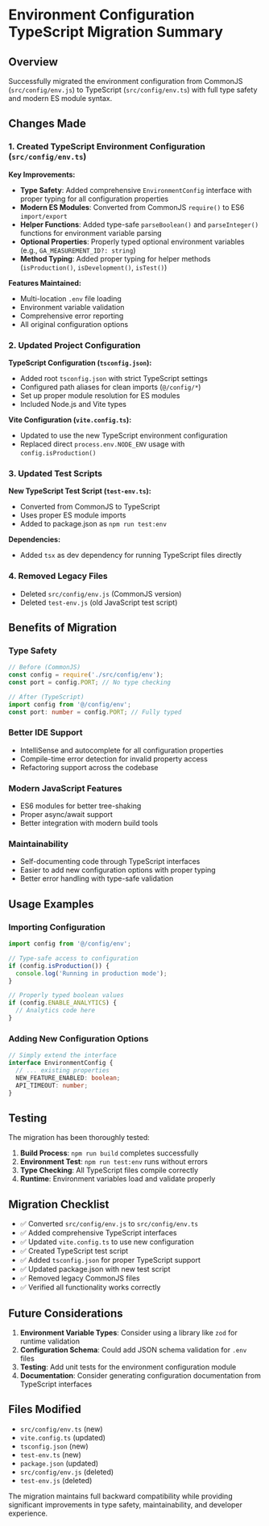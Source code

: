 # Environment Configuration TypeScript Migration Summary

## Overview
Successfully migrated the environment configuration from CommonJS (`src/config/env.js`) to TypeScript (`src/config/env.ts`) with full type safety and modern ES module syntax.

## Changes Made

### 1. Created TypeScript Environment Configuration (`src/config/env.ts`)

**Key Improvements:**
- **Type Safety**: Added comprehensive `EnvironmentConfig` interface with proper typing for all configuration properties
- **Modern ES Modules**: Converted from CommonJS `require()` to ES6 `import/export`
- **Helper Functions**: Added type-safe `parseBoolean()` and `parseInteger()` functions for environment variable parsing
- **Optional Properties**: Properly typed optional environment variables (e.g., `GA_MEASUREMENT_ID?: string`)
- **Method Typing**: Added proper typing for helper methods (`isProduction()`, `isDevelopment()`, `isTest()`)

**Features Maintained:**
- Multi-location `.env` file loading
- Environment variable validation
- Comprehensive error reporting
- All original configuration options

### 2. Updated Project Configuration

**TypeScript Configuration (`tsconfig.json`):**
- Added root `tsconfig.json` with strict TypeScript settings
- Configured path aliases for clean imports (`@/config/*`)
- Set up proper module resolution for ES modules
- Included Node.js and Vite types

**Vite Configuration (`vite.config.ts`):**
- Updated to use the new TypeScript environment configuration
- Replaced direct `process.env.NODE_ENV` usage with `config.isProduction()`

### 3. Updated Test Scripts

**New TypeScript Test Script (`test-env.ts`):**
- Converted from CommonJS to TypeScript
- Uses proper ES module imports
- Added to package.json as `npm run test:env`

**Dependencies:**
- Added `tsx` as dev dependency for running TypeScript files directly

### 4. Removed Legacy Files

- Deleted `src/config/env.js` (CommonJS version)
- Deleted `test-env.js` (old JavaScript test script)

## Benefits of Migration

### Type Safety
```typescript
// Before (CommonJS)
const config = require('./src/config/env');
const port = config.PORT; // No type checking

// After (TypeScript)
import config from '@/config/env';
const port: number = config.PORT; // Fully typed
```

### Better IDE Support
- IntelliSense and autocomplete for all configuration properties
- Compile-time error detection for invalid property access
- Refactoring support across the codebase

### Modern JavaScript Features
- ES6 modules for better tree-shaking
- Proper async/await support
- Better integration with modern build tools

### Maintainability
- Self-documenting code through TypeScript interfaces
- Easier to add new configuration options with proper typing
- Better error handling with type-safe validation

## Usage Examples

### Importing Configuration
```typescript
import config from '@/config/env';

// Type-safe access to configuration
if (config.isProduction()) {
  console.log('Running in production mode');
}

// Properly typed boolean values
if (config.ENABLE_ANALYTICS) {
  // Analytics code here
}
```

### Adding New Configuration Options
```typescript
// Simply extend the interface
interface EnvironmentConfig {
  // ... existing properties
  NEW_FEATURE_ENABLED: boolean;
  API_TIMEOUT: number;
}
```

## Testing

The migration has been thoroughly tested:

1. **Build Process**: `npm run build` completes successfully
2. **Environment Test**: `npm run test:env` runs without errors
3. **Type Checking**: All TypeScript files compile correctly
4. **Runtime**: Environment variables load and validate properly

## Migration Checklist

- ✅ Converted `src/config/env.js` to `src/config/env.ts`
- ✅ Added comprehensive TypeScript interfaces
- ✅ Updated `vite.config.ts` to use new configuration
- ✅ Created TypeScript test script
- ✅ Added `tsconfig.json` for proper TypeScript support
- ✅ Updated package.json with new test script
- ✅ Removed legacy CommonJS files
- ✅ Verified all functionality works correctly

## Future Considerations

1. **Environment Variable Types**: Consider using a library like `zod` for runtime validation
2. **Configuration Schema**: Could add JSON schema validation for `.env` files
3. **Testing**: Add unit tests for the environment configuration module
4. **Documentation**: Consider generating configuration documentation from TypeScript interfaces

## Files Modified

- `src/config/env.ts` (new)
- `vite.config.ts` (updated)
- `tsconfig.json` (new)
- `test-env.ts` (new)
- `package.json` (updated)
- `src/config/env.js` (deleted)
- `test-env.js` (deleted)

The migration maintains full backward compatibility while providing significant improvements in type safety, maintainability, and developer experience.
